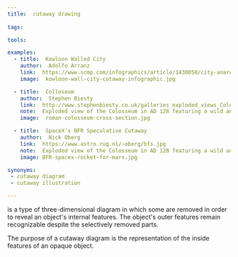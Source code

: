 ```yaml
---
title:  cutaway drawing
    
tags:

tools:

examples:
  - title:  Kowloon Walled City
    author:  Adolfo Arranz 
    link:  https://www.scmp.com/infographics/article/1430050/city-anarchy
    image:  kowloon-wall-city-cutaway-infographic.jpg

  - title:  Colloseum
    author:  Stephen Biesty
    link:  http://www.stephenbiesty.co.uk/galleries_exploded_views_Colosseum.html
    note:  Exploded view of the Colosseum in AD 128 featuring a wild animal hunt.
    image:  roman-colosseum-cross-section.jpg

  - title:  SpaceX's BFR Speculative Cutaway
    author:  Nick Oberg
    link:  https://www.astro.rug.nl/~oberg/bfs.jpg
    note:  Exploded view of the Colosseum in AD 128 featuring a wild animal hunt.
    image: BFR-spacex-rocket-for-mars.jpg

synonyms:
 - cutaway diagram
 - cutaway illustration

---
```


is a type of three-dimensional diagram in which some are removed in order to reveal an object's internal features. The object's outer features remain recognizable despite the selectively removed parts.  

<!--more-->
The purpose of a cutaway diagram is the representation of the inside features of an opaque object.

